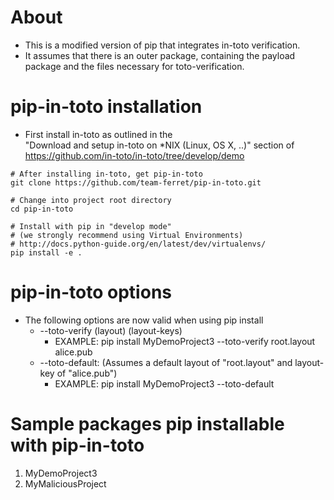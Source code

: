 About
=====
* This is a modified version of pip that integrates in-toto verification.
* It assumes that there is an outer package, containing the payload package and the files necessary for toto-verification. 

pip-in-toto installation
=====================
* First install in-toto as outlined in the  
"Download and setup in-toto on *NIX (Linux, OS X, ..)" section of https://github.com/in-toto/in-toto/tree/develop/demo

```shell
# After installing in-toto, get pip-in-toto
git clone https://github.com/team-ferret/pip-in-toto.git

# Change into project root directory
cd pip-in-toto

# Install with pip in "develop mode"
# (we strongly recommend using Virtual Environments)
# http://docs.python-guide.org/en/latest/dev/virtualenvs/
pip install -e .

```

pip-in-toto options
===================
* The following options are now valid when using pip install
	* --toto-verify (layout) (layout-keys) 
		* EXAMPLE: pip install MyDemoProject3 --toto-verify root.layout alice.pub
	* --toto-default: (Assumes a default layout of "root.layout" and layout-key of "alice.pub")
		* EXAMPLE: pip install MyDemoProject3 --toto-default


Sample packages pip installable with pip-in-toto
================================================
1. MyDemoProject3
2. MyMaliciousProject

